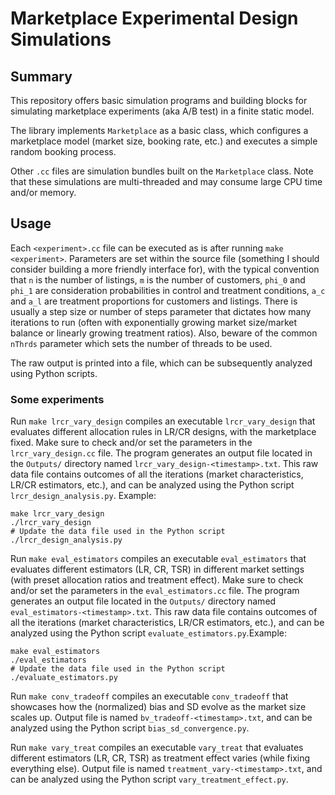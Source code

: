 # Marketplace Experimental Design Simulations

## Summary

This repository offers basic simulation programs and building blocks for simulating marketplace experiments (aka A/B test) in a finite static model.

The library implements `Marketplace` as a basic class, which configures a marketplace model (market size, booking rate, etc.) and executes a simple random booking process.

Other `.cc` files are simulation bundles built on the `Marketplace` class. Note that these simulations are multi-threaded and may consume large CPU time and/or memory.

## Usage
Each `<experiment>.cc` file can be executed as is after running `make <experiment>`. Parameters are set within the source file (something I should consider building a more friendly interface for), with the typical convention that `n` is the number of listings, `m` is the number of customers, `phi_0` and `phi_1` are consideration probabilities in control and treatment conditions, `a_c` and `a_l` are treatment proportions for customers and listings. There is usually a step size or number of steps parameter that dictates how many iterations to run (often with exponentially growing market size/market balance or linearly growing treatment ratios). Also, beware of the common `nThrds` parameter which sets the number of threads to be used.

The raw output is printed into a file, which can be subsequently analyzed using Python scripts.

### Some experiments
Run `make lrcr_vary_design` compiles an executable `lrcr_vary_design` that evaluates different allocation rules in LR/CR designs, with the marketplace fixed. Make sure to check and/or set the parameters in the `lrcr_vary_design.cc` file. The program generates an output file located in the `Outputs/` directory named `lrcr_vary_design-<timestamp>.txt`. This raw data file contains outcomes of all the iterations (market characteristics, LR/CR estimators, etc.), and can be analyzed using the Python script `lrcr_design_analysis.py`. Example:
```
make lrcr_vary_design
./lrcr_vary_design
# Update the data file used in the Python script
./lrcr_design_analysis.py
```

Run `make eval_estimators` compiles an executable `eval_estimators` that evaluates different estimators (LR, CR, TSR) in different market settings (with preset allocation ratios and treatment effect). Make sure to check and/or set the parameters in the `eval_estimators.cc` file. The program generates an output file located in the `Outputs/` directory named `eval_estimators-<timestamp>.txt`. This raw data file contains outcomes of all the iterations (market characteristics, LR/CR estimators, etc.), and can be analyzed using the Python script `evaluate_estimators.py`.Example:
```
make eval_estimators
./eval_estimators
# Update the data file used in the Python script
./evaluate_estimators.py
```

Run `make conv_tradeoff` compiles an executable `conv_tradeoff` that showcases how the (normalized) bias and SD evolve as the market size scales up. Output file is named `bv_tradeoff-<timestamp>.txt`, and can be analyzed using the Python script `bias_sd_convergence.py`.

Run `make vary_treat` compiles an executable `vary_treat` that evaluates different estimators (LR, CR, TSR) as treatment effect varies (while fixing everything else). Output file is named `treatment_vary-<timestamp>.txt`, and can be analyzed using the Python script `vary_treatment_effect.py`.


